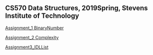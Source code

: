 ## CS570 Data Structures, 2019Spring, Stevens Institute of Technology

[Assignment_1 BinaryNumber](Assignment1_BinaryNumber)

[Assignment_2 Complexity](Assignment2_Complexity)

[Assignment3_IDLList](Assignment3_IDLList)




